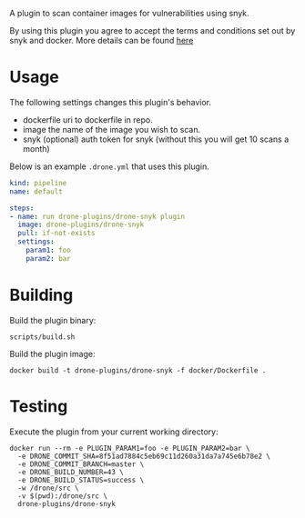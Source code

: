 A plugin to scan container images for vulnerabilities using snyk.

By using this plugin you agree to accept the terms and conditions set out by snyk and docker. More details can be found [here](https://snyk.io/learn/docker-security-scanning/)

# Usage

The following settings changes this plugin's behavior.

* dockerfile uri to dockerfile in repo.
* image the name of the image you wish to scan.
* snyk (optional) auth token for snyk (without this you will get 10 scans a month)

Below is an example `.drone.yml` that uses this plugin.

```yaml
kind: pipeline
name: default

steps:
- name: run drone-plugins/drone-snyk plugin
  image: drone-plugins/drone-snyk
  pull: if-not-exists
  settings:
    param1: foo
    param2: bar
```

# Building

Build the plugin binary:

```text
scripts/build.sh
```

Build the plugin image:

```text
docker build -t drone-plugins/drone-snyk -f docker/Dockerfile .
```

# Testing

Execute the plugin from your current working directory:

```text
docker run --rm -e PLUGIN_PARAM1=foo -e PLUGIN_PARAM2=bar \
  -e DRONE_COMMIT_SHA=8f51ad7884c5eb69c11d260a31da7a745e6b78e2 \
  -e DRONE_COMMIT_BRANCH=master \
  -e DRONE_BUILD_NUMBER=43 \
  -e DRONE_BUILD_STATUS=success \
  -w /drone/src \
  -v $(pwd):/drone/src \
  drone-plugins/drone-snyk
```
